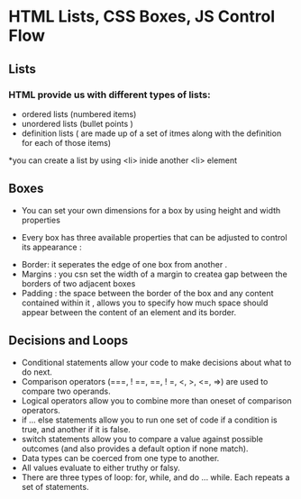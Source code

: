 # HTML Lists, CSS Boxes, JS Control Flow

## Lists

### HTML provide us with different types of lists:
- ordered lists (numbered items)
- unordered lists (bullet points )
- definition lists ( are made up of a set of itmes along with the definition for each of those items)

*you can create a list by using \<li> inide another \<li> element


## Boxes

- You can set your own dimensions for a box by using height and width properties

* Every box has three available properties that can be adjusted to control its appearance :
- Border: it seperates the edge of one box from another .
- Margins : you csn set the width of a margin to createa gap between the borders of two adjacent boxes
- Padding : the space between the border of the box and any content contained within it , allows you to specify how much space should appear between the content of an element and its border.



## Decisions and Loops
- Conditional statements allow your code to make decisions about what to do next.
- Comparison operators (===, ! ==, ==, ! =, <, >, <=, =>) are used to compare two operands.
- Logical operators allow you to combine more than oneset of comparison operators.
- if ... else statements allow you to run one set of code if a condition is true, and another if it is false.
- switch statements allow you to compare a value against possible outcomes (and also provides a default option if    none match).
- Data types can be coerced from one type to another.
- All values evaluate to either truthy or falsy.
- There are three types of loop: for, while, and do ... while. Each repeats a set of statements.